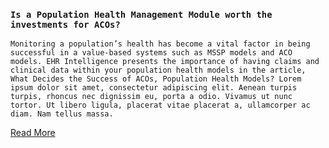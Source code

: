 ### `Is a Population Health Management Module worth the investments for ACOs?`

`Monitoring a population’s health has become a vital factor in being successful in a value-based systems such as MSSP models and ACO models. EHR Intelligence presents the importance of having claims and clinical data within your population health models in the article, What Decides the Success of ACOs, Population Health Models? Lorem ipsum dolor sit amet, consectetur adipiscing elit. Aenean turpis turpis, rhoncus nec dignissim eu, porta a odio. Vivamus ut nunc tortor. Ut libero ligula, placerat vitae placerat a, ullamcorper ac diam. Nam tellus massa.`

[Read More][1]

[1]: #

